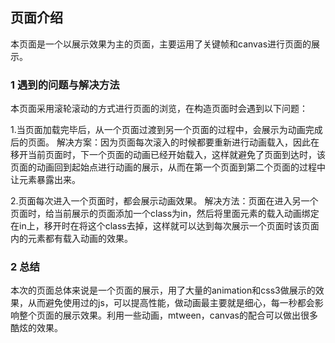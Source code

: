 ## 页面介绍
  本页面是一个以展示效果为主的页面，主要运用了关键帧和canvas进行页面的展示。

### 1 遇到的问题与解决方法
  本页面采用滚轮滚动的方式进行页面的浏览，在构造页面时会遇到以下问题：
  
  1.当页面加载完毕后，从一个页面过渡到另一个页面的过程中，会展示为动画完成后的页面。
  解决方案：因为页面每次滚入的时候都要重新进行动画载入，因此在移开当前页面时，下一个页面的动画已经开始载入，这样就避免了页面到达时，该页面的动画回到起始点进行动画的展示，从而在第一个页面到第二个页面的过程中让元素暴露出来。
  
  2.页面每次进入一个页面时，都会展示动画效果。
  解决方法：页面在进入另一个页面时，给当前展示的页面添加一个class为in，然后将里面元素的载入动画绑定在in上，移开时在将这个class去掉，这样就可以达到每次展示一个页面时该页面内的元素都有载入动画的效果。

### 2 总结
  本次的页面总体来说是一个页面的展示，用了大量的animation和css3做展示的效果，从而避免使用过的js，可以提高性能，做动画最主要就是细心，每一秒都会影响整个页面的展示效果。利用一些动画，mtween，canvas的配合可以做出很多酷炫的效果。
